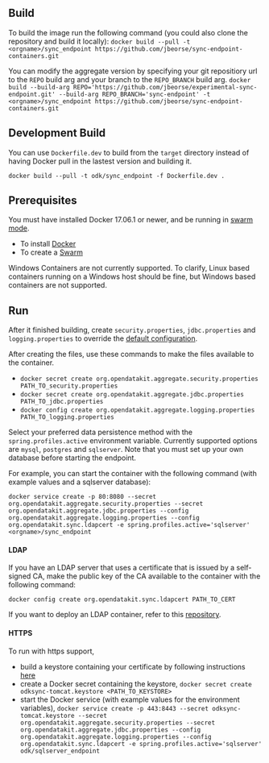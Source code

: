 ## Build 

To build the image run the following command (you could also clone the repository and build it locally):
`docker build --pull -t <orgname>/sync_endpoint https://github.com/jbeorse/sync-endpoint-containers.git`

You can modify the aggregate version by specifying your git repositiory url to the `REPO` build arg and your branch to the `REPO_BRANCH` build arg.
`docker build --build-arg REPO='https://github.com/jbeorse/experimental-sync-endpoint.git' --build-arg REPO_BRANCH='sync-endpoint' -t <orgname>/sync_endpoint https://github.com/jbeorse/sync-endpoint-containers.git`

## Development Build 

You can use `Dockerfile.dev` to build from the `target` directory instead of having Docker pull in the lastest version and building it.

`docker build --pull -t odk/sync_endpoint -f Dockerfile.dev .`

## Prerequisites

You must have installed Docker 17.06.1 or newer, and be running in [swarm mode](https://docs.docker.com/engine/swarm/).
 - To install [Docker](https://docs.docker.com/engine/installation/)
 - To create a [Swarm](https://docs.docker.com/engine/swarm/swarm-tutorial/create-swarm/)

Windows Containers are not currently supported. To clarify, Linux based containers running on a Windows host should be fine, but Windows based containers are not supported.

## Run 

After it finished building, create `security.properties`, `jdbc.properties` and `logging.properties` to override the [default configuration](https://github.com/jbeorse/experimental-sync-endpoint/tree/sync-endpoint/src/main/resources/common). 

After creating the files, use these commands to make the files available to the container.
 - `docker secret create org.opendatakit.aggregate.security.properties PATH_TO_security.properties`
 - `docker secret create org.opendatakit.aggregate.jdbc.properties PATH_TO_jdbc.properties`
 - `docker config create org.opendatakit.aggregate.logging.properties PATH_TO_logging.properties`

 Select your preferred data persistence method with the `spring.profiles.active` environment variable. Currently supported options are `mysql`, `postgres` and `sqlserver`. Note that you must set up your own database before starting the endpoint. 

For example, you can start the container with the following command (with example values and a sqlserver database): 

`docker service create -p 80:8080 --secret org.opendatakit.aggregate.security.properties --secret org.opendatakit.aggregate.jdbc.properties --config org.opendatakit.aggregate.logging.properties --config org.opendatakit.sync.ldapcert -e spring.profiles.active='sqlserver' <orgname>/sync_endpoint`

#### LDAP

If you have an LDAP server that uses a certificate that is issued by a self-signed CA, make the public key of the CA available to the container with the following command: 

 `docker config create org.opendatakit.sync.ldapcert PATH_TO_CERT`

If you want to deploy an LDAP container, refer to this [repository](https://github.com/jbeorse/sync-endpoint-ldap).

#### HTTPS

To run with https support, 
 - build a keystore containing your certificate by following instructions [here](https://www.godaddy.com/help/tomcat-generate-csrs-and-install-certificates-5239)
 - create a Docker secret containing the keystore, `docker secret create odksync-tomcat.keystore <PATH_TO_KEYSTORE>`
 - start the Docker service (with example values for the environment variables), `docker service create -p 443:8443 --secret odksync-tomcat.keystore --secret org.opendatakit.aggregate.security.properties --secret org.opendatakit.aggregate.jdbc.properties --config org.opendatakit.aggregate.logging.properties --config org.opendatakit.sync.ldapcert -e spring.profiles.active='sqlserver' odk/sqlserver_endpoint`
